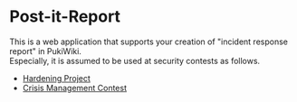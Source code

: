 # Post-it-Report
This is a web application that supports your creation of "incident response report" in PukiWiki.  
Especially, it is assumed to be used at security contests as follows.  
* [Hardening Project](http://wasforum.jp/hardening-project/)
* [Crisis Management Contest](http://www.riis.or.jp/symposium22/crisismanagement/purpose/)
